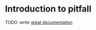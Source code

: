 # Introduction to pitfall

TODO: write [great documentation](http://jacobian.org/writing/what-to-write/)
